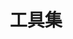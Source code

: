 ---
layout: home
title: 工具集
hero:
  name: 工具集
features:

  - title: Alist
    details: 不可上传
    link: https://alist.mdsub.top
    icon: 
      src: https://cdn.jsdelivr.net/gh/alist-org/logo@main/logo.svg

  - title: Alist
    details: 可上传 需要IPv6
    link: https://upload.mdsub.top:743
    icon: 
      src: https://cdn.jsdelivr.net/gh/alist-org/logo@main/logo.svg

  - title: IPv6测试
    details: 测试通过的话就可以用可上传Alist
    link: https://test-ipv6.csclub.uwaterloo.ca/index.html.zh_CN
    icon: 
      src: https://test-ipv6.csclub.uwaterloo.ca/images/favicon.ico

  - title: DiffChecker
    details: 比较工具
    link: https://www.diffchecker.com
    icon: 
      src: https://www.diffchecker.com/static/images/new/diffchecker.svg

  - title: 快转字幕
    details: 在线音频转字幕（收费）
    link: https://www.kzzimu.com/

  - title: 卡卡字幕助手
    details: 开源免费工具 音频转字幕（免费）+LLM反思翻译（自行配置LLM API）
    link: https://github.com/WEIFENG2333/VideoCaptioner
    icon: 
      src: https://github.com/WEIFENG2333/VideoCaptioner/raw/master/docs/images/logo.png
---